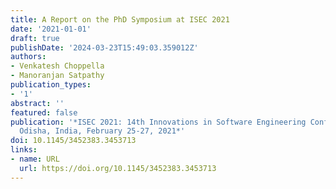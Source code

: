 ```yaml
---
title: A Report on the PhD Symposium at ISEC 2021
date: '2021-01-01'
draft: true
publishDate: '2024-03-23T15:49:03.359012Z'
authors:
- Venkatesh Choppella
- Manoranjan Satpathy
publication_types:
- '1'
abstract: ''
featured: false
publication: '*ISEC 2021: 14th Innovations in Software Engineering Conference, Bhubaneswar,
  Odisha, India, February 25-27, 2021*'
doi: 10.1145/3452383.3453713
links:
- name: URL
  url: https://doi.org/10.1145/3452383.3453713
---
```


